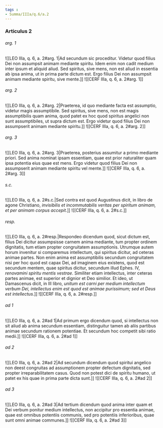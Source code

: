 ```yaml
---
tags : 
- Summa/IIIa/q.6/a.2
---
```


### Articulus 2

###### arg. 1
![[LEO IIIa, q. 6, a. 2#arg. 1|Ad secundum sic proceditur. Videtur quod filius Dei non assumpsit animam mediante spiritu. Idem enim non cadit medium inter ipsum et aliquid aliud. Sed spiritus, sive mens, non est aliud in essentia ab ipsa anima, ut in prima parte dictum est. Ergo filius Dei non assumpsit animam mediante spiritu, sive mente.]]
![[CERF IIIa, q. 6, a. 2#arg. 1]]

###### arg. 2
![[LEO IIIa, q. 6, a. 2#arg. 2|Praeterea, id quo mediante facta est assumptio, videtur magis assumptibile. Sed spiritus, sive mens, non est magis assumptibilis quam anima, quod patet ex hoc quod spiritus angelici non sunt assumptibiles, ut supra dictum est. Ergo videtur quod filius Dei non assumpserit animam mediante spiritu.]]
![[CERF IIIa, q. 6, a. 2#arg. 2]]

###### arg. 3
![[LEO IIIa, q. 6, a. 2#arg. 3|Praeterea, posterius assumitur a primo mediante priori. Sed anima nominat ipsam essentiam, quae est prior naturaliter quam ipsa potentia eius quae est mens. Ergo videtur quod filius Dei non assumpserit animam mediante spiritu vel mente.]]
![[CERF IIIa, q. 6, a. 2#arg. 3]]

###### s.c.
![[LEO IIIa, q. 6, a. 2#s.c.|Sed contra est quod Augustinus dicit, in libro de agone Christiano, *invisibilis et incommutabilis veritas per spiritum animam, et per animam corpus accepit*.]]
![[CERF IIIa, q. 6, a. 2#s.c.]]

###### resp.
![[LEO IIIa, q. 6, a. 2#resp.|Respondeo dicendum quod, sicut dictum est, filius Dei dicitur assumpsisse carnem anima mediante, tum propter ordinem dignitatis, tum etiam propter congruitatem assumptionis. Utrumque autem horum invenitur si comparemus intellectum, qui spiritus dicitur, ad ceteras animae partes. Non enim anima est assumptibilis secundum congruitatem nisi per hoc quod est capax Dei, ad imaginem eius existens, quod est secundum mentem, quae spiritus dicitur, secundum illud Ephes. IV, *renovamini spiritu mentis vestrae*. Similiter etiam intellectus, inter ceteras partes animae, est superior et dignior et Deo similior. Et ideo, ut Damascenus dicit, in III libro, *unitum est carni per medium intellectum verbum Dei, intellectus enim est quod est animae purissimum; sed et Deus est intellectus*.]]
![[CERF IIIa, q. 6, a. 2#resp.]]

###### ad 1
![[LEO IIIa, q. 6, a. 2#ad 1|Ad primum ergo dicendum quod, si intellectus non sit aliud ab anima secundum essentiam, distinguitur tamen ab aliis partibus animae secundum rationem potentiae. Et secundum hoc competit sibi ratio medii.]]
![[CERF IIIa, q. 6, a. 2#ad 1]]

###### ad 2
![[LEO IIIa, q. 6, a. 2#ad 2|Ad secundum dicendum quod spiritui angelico non deest congruitas ad assumptionem propter defectum dignitatis, sed propter irreparabilitatem casus. Quod non potest dici de spiritu humano, ut patet ex his quae in prima parte dicta sunt.]]
![[CERF IIIa, q. 6, a. 2#ad 2]]

###### ad 3
![[LEO IIIa, q. 6, a. 2#ad 3|Ad tertium dicendum quod anima inter quam et Dei verbum ponitur medium intellectus, non accipitur pro essentia animae, quae est omnibus potentiis communis, sed pro potentiis inferioribus, quae sunt omni animae communes.]]
![[CERF IIIa, q. 6, a. 2#ad 3]]

